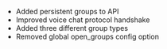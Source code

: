 - Added persistent groups to API
- Improved voice chat protocol handshake
- Added three different group types
- Removed global open_groups config option
